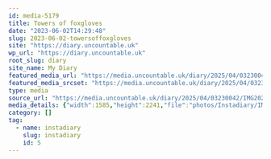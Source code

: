 ```yaml
---
id: media-5179
title: Towers of foxgloves
date: "2023-06-02T14:29:48"
slug: 2023-06-02-towersoffoxgloves
site: "https://diary.uncountable.uk"
wp_url: "https://diary.uncountable.uk"
root_slug: diary
site_name: My Diary
featured_media_url: "https://media.uncountable.uk/diary/2025/04/03230042/IMG20230602152948-edited.webp"
featured_media_srcset: "https://media.uncountable.uk/diary/2025/04/03230042/IMG20230602152948-edited-212x300.webp 212w, https://media.uncountable.uk/diary/2025/04/03230042/IMG20230602152948-edited-724x1024.webp 724w, https://media.uncountable.uk/diary/2025/04/03230042/IMG20230602152948-edited-150x150.webp 150w, https://media.uncountable.uk/diary/2025/04/03230042/IMG20230602152948-edited-453x640.webp 453w, https://media.uncountable.uk/diary/2025/04/03230042/IMG20230602152948-edited.webp 1585w"
type: media
source_url: "https://media.uncountable.uk/diary/2025/04/03230042/IMG20230602152948-edited.webp"
media_details: {"width":1585,"height":2241,"file":"photos/Instadiary/IMG20230602152948-edited.webp","filesize":159048,"sizes":{"medium":{"file":"IMG20230602152948-edited-212x300.webp","width":212,"height":300,"filesize":21312,"mime_type":"image/webp","source_url":"https://media.uncountable.uk/diary/2025/04/03230042/IMG20230602152948-edited-212x300.webp"},"large":{"file":"IMG20230602152948-edited-724x1024.webp","width":724,"height":1024,"filesize":96874,"mime_type":"image/webp","source_url":"https://media.uncountable.uk/diary/2025/04/03230042/IMG20230602152948-edited-724x1024.webp"},"thumbnail":{"file":"IMG20230602152948-edited-150x150.webp","width":150,"height":150,"filesize":9756,"mime_type":"image/webp","source_url":"https://media.uncountable.uk/diary/2025/04/03230042/IMG20230602152948-edited-150x150.webp"},"mobwidth":{"file":"IMG20230602152948-edited-453x640.webp","width":453,"height":640,"filesize":57506,"mime_type":"image/webp","source_url":"https://media.uncountable.uk/diary/2025/04/03230042/IMG20230602152948-edited-453x640.webp"},"full":{"file":"IMG20230602152948-edited.webp","width":1585,"height":2241,"mime_type":"image/webp","source_url":"https://media.uncountable.uk/diary/2025/04/03230042/IMG20230602152948-edited.webp"}},"image_meta":{"aperture":"0","credit":"","camera":"","caption":"","created_timestamp":"0","copyright":"","focal_length":"0","iso":"0","shutter_speed":"0","title":"","orientation":"0","keywords":[]}}
category: []
tag:
  - name: instadiary
    slug: instadiary
    id: 5
---
```


